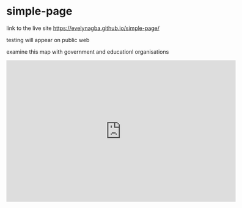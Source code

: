 # simple-page

link to the live site https://evelynagba.github.io/simple-page/

testing will appear on public web

examine this map with government and educationl organisations 

<iframe width="600" height="371" seamless frameborder="0" scrolling="no" src="https://docs.google.com/spreadsheets/d/1_y6hltTtEJZ0TxCFktxEyj4TGDk7Uv5iNdPg0FjLP60/pubchart?oid=620936868&amp;format=interactive"></iframe>
